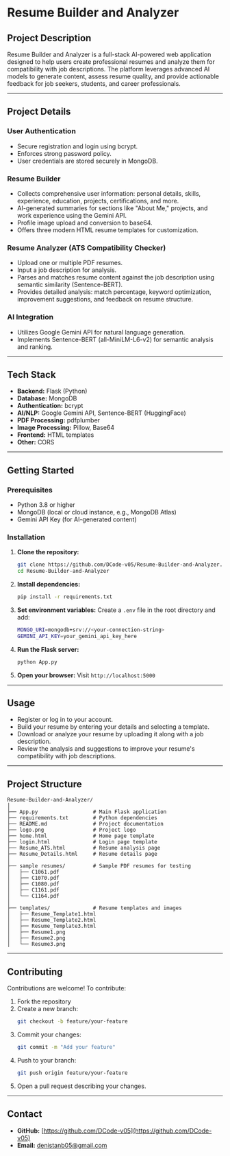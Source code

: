 # Resume Builder and Analyzer

## Project Description
Resume Builder and Analyzer is a full-stack AI-powered web application designed to help users create professional resumes and analyze them for compatibility with job descriptions. The platform leverages advanced AI models to generate content, assess resume quality, and provide actionable feedback for job seekers, students, and career professionals.

---

## Project Details

### User Authentication
- Secure registration and login using bcrypt.
- Enforces strong password policy.
- User credentials are stored securely in MongoDB.

### Resume Builder
- Collects comprehensive user information: personal details, skills, experience, education, projects, certifications, and more.
- AI-generated summaries for sections like "About Me," projects, and work experience using the Gemini API.
- Profile image upload and conversion to base64.
- Offers three modern HTML resume templates for customization.

### Resume Analyzer (ATS Compatibility Checker)
- Upload one or multiple PDF resumes.
- Input a job description for analysis.
- Parses and matches resume content against the job description using semantic similarity (Sentence-BERT).
- Provides detailed analysis: match percentage, keyword optimization, improvement suggestions, and feedback on resume structure.

### AI Integration
- Utilizes Google Gemini API for natural language generation.
- Implements Sentence-BERT (all-MiniLM-L6-v2) for semantic analysis and ranking.

---

## Tech Stack
- **Backend:** Flask (Python)
- **Database:** MongoDB
- **Authentication:** bcrypt
- **AI/NLP:** Google Gemini API, Sentence-BERT (HuggingFace)
- **PDF Processing:** pdfplumber
- **Image Processing:** Pillow, Base64
- **Frontend:** HTML templates
- **Other:** CORS

---

## Getting Started

### Prerequisites
- Python 3.8 or higher
- MongoDB (local or cloud instance, e.g., MongoDB Atlas)
- Gemini API Key (for AI-generated content)

### Installation
1. **Clone the repository:**
   ```bash
   git clone https://github.com/DCode-v05/Resume-Builder-and-Analyzer.git
   cd Resume-Builder-and-Analyzer
   ```
2. **Install dependencies:**
   ```bash
   pip install -r requirements.txt
   ```
3. **Set environment variables:**
   Create a `.env` file in the root directory and add:
   ```bash
   MONGO_URI=mongodb+srv://<your-connection-string>
   GEMINI_API_KEY=your_gemini_api_key_here
   ```
4. **Run the Flask server:**
   ```bash
   python App.py
   ```
5. **Open your browser:**
   Visit `http://localhost:5000`

---

## Usage
- Register or log in to your account.
- Build your resume by entering your details and selecting a template.
- Download or analyze your resume by uploading it along with a job description.
- Review the analysis and suggestions to improve your resume's compatibility with job descriptions.

---

## Project Structure
```
Resume-Builder-and-Analyzer/
│
├── App.py                  # Main Flask application
├── requirements.txt        # Python dependencies
├── README.md               # Project documentation
├── logo.png                # Project logo
├── home.html               # Home page template
├── login.html              # Login page template
├── Resume_ATS.html         # Resume analysis page
├── Resume_Details.html     # Resume details page
│
├── sample resumes/         # Sample PDF resumes for testing
│   ├── C1061.pdf
│   ├── C1070.pdf
│   ├── C1080.pdf
│   ├── C1161.pdf
│   └── C1164.pdf
│
├── templates/              # Resume templates and images
│   ├── Resume_Template1.html
│   ├── Resume_Template2.html
│   ├── Resume_Template3.html
│   ├── Resume1.png
│   ├── Resume2.png
│   └── Resume3.png
```

---

## Contributing

Contributions are welcome! To contribute:
1. Fork the repository
2. Create a new branch:
   ```bash
   git checkout -b feature/your-feature
   ```
3. Commit your changes:
   ```bash
   git commit -m "Add your feature"
   ```
4. Push to your branch:
   ```bash
   git push origin feature/your-feature
   ```
5. Open a pull request describing your changes.

---

## Contact
- **GitHub:** [https://github.com/DCode-v05](https://github.com/DCode-v05)
- **Email:** denistanb05@gmail.com
